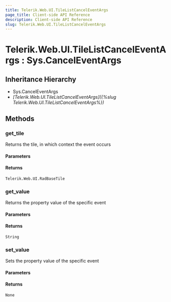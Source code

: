 ```yaml
---
title: Telerik.Web.UI.TileListCancelEventArgs
page_title: Client-side API Reference
description: Client-side API Reference
slug: Telerik.Web.UI.TileListCancelEventArgs
---
```


# Telerik.Web.UI.TileListCancelEventArgs : Sys.CancelEventArgs 

## Inheritance Hierarchy

* Sys.CancelEventArgs
* *[Telerik.Web.UI.TileListCancelEventArgs]({%slug Telerik.Web.UI.TileListCancelEventArgs%})*

## Methods

###  get_tile

Returns the tile, in which context the event occurs

#### Parameters

#### Returns

`Telerik.Web.UI.RadBaseTile` 

###  get_value

Returns the property value of the specific event

#### Parameters

#### Returns

`String` 

###  set_value

Sets the property value of the specific event

#### Parameters

#### Returns

`None` 


